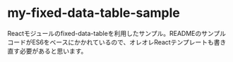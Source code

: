 # my-fixed-data-table-sample

Reactモジュールのfixed-data-tableを利用したサンプル。READMEのサンプルコードがES6をベースにかかれているので、オレオレReactテンプレートも書き直す必要があると思います。
